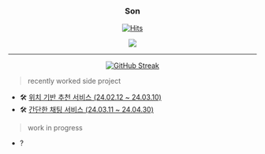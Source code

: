 <div align="center">

 ### Son

 <a href="https://github.com/sjh9391985">[![Hits](https://hits.seeyoufarm.com/api/count/incr/badge.svg?url=https%3A%2F%2Fgithub.com%2FUbinquitous%2Fhit-counter&count_bg=%23000000&title_bg=%23000000&icon=github.svg&icon_color=%23E7E7E7&title=Github&edge_flat=false)](https://hits.seeyoufarm.com)</a>

 <div>
  <img src="https://github-profile-summary-cards.vercel.app/api/cards/profile-details?username=sjh9391985&theme=vue"/>
</div>
</div>

--- 

<p align = "center">
  <a href="https://git.io/streak-stats"><img src="https://github-readme-streak-stats.herokuapp.com?user=sjh9391985&theme=github-dark&hide_border=true" alt="GitHub Streak" /></a>
</p>

> recently worked side project
- 🛠 <a href="https://github.com/sjh9391985/recomend-place-by-location"/>위치 기반 추천 서비스 (24.02.12 ~ 24.03.10)</a>
- 🛠 <a href="https://github.com/sjh9391985/simple_sns_service"/>간단한 채팅 서비스 (24.03.11 ~ 24.04.30)</a>

> work in progress
- ?
